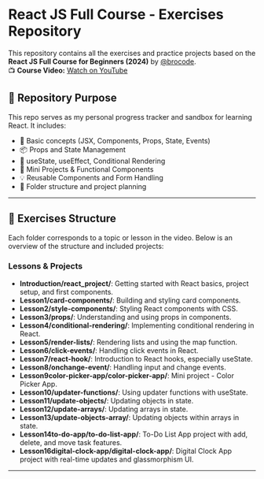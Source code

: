 # React JS Full Course - Exercises Repository

This repository contains all the exercises and practice projects based on the **React JS Full Course for Beginners (2024)** by [@brocode](https://www.youtube.com/@BroCodez).  
📺 **Course Video:** [Watch on YouTube](https://www.youtube.com/watch?v=CgkZ7MvWUAA&t=16707s)

## 📁 Repository Purpose

This repo serves as my personal progress tracker and sandbox for learning React. It includes:

- 📘 Basic concepts (JSX, Components, Props, State, Events)
- 📦 Props and State Management
- 🧠 useState, useEffect, Conditional Rendering
- 🎯 Mini Projects & Functional Components
- 💡 Reusable Components and Form Handling
- 📂 Folder structure and project planning

---

## 📌 Exercises Structure

Each folder corresponds to a topic or lesson in the video. Below is an overview of the structure and included projects:

### Lessons & Projects

- **Introduction/react_project/**: Getting started with React basics, project setup, and first components.
- **Lesson1/card-components/**: Building and styling card components.
- **Lesson2/style-components/**: Styling React components with CSS.
- **Lesson3/props/**: Understanding and using props in components.
- **Lesson4/conditional-rendering/**: Implementing conditional rendering in React.
- **Lesson5/render-lists/**: Rendering lists and using the map function.
- **Lesson6/click-events/**: Handling click events in React.
- **Lesson7/react-hook/**: Introduction to React hooks, especially useState.
- **Lesson8/onchange-event/**: Handling input and change events.
- **Lesson9color-picker-app/color-picker-app/**: Mini project - Color Picker App.
- **Lesson10/updater-functions/**: Using updater functions with useState.
- **Lesson11/update-objects/**: Updating objects in state.
- **Lesson12/update-arrays/**: Updating arrays in state.
- **Lesson13/update-objects-array/**: Updating objects within arrays in state.
- **Lesson14to-do-app/to-do-list-app/**: To-Do List App project with add, delete, and move task features.
- **Lesson16digital-clock-app/digital-clock-app/**: Digital Clock App project with real-time updates and glassmorphism UI.

---
